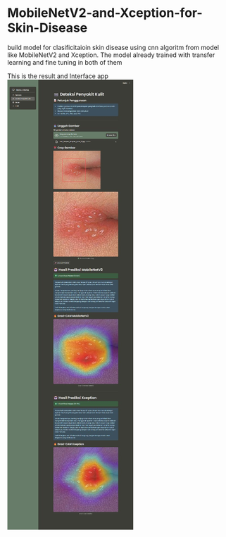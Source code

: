 # MobileNetV2-and-Xception-for-Skin-Disease
build model for clasificitaioin skin disease using cnn algoritm from model like MobileNetV2 and Xception. The model already trained with transfer learning and fine tuning in both of them

This is the result and Interface app 
![Result](ui.jpg)
